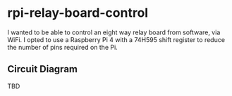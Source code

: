 # rpi-relay-board-control

I wanted to be able to control an eight way relay board from software, via WiFi. I opted to use a Raspberry Pi 4 with a 74H595 shift register to reduce the number of pins required on the Pi.


## Circuit Diagram

TBD

